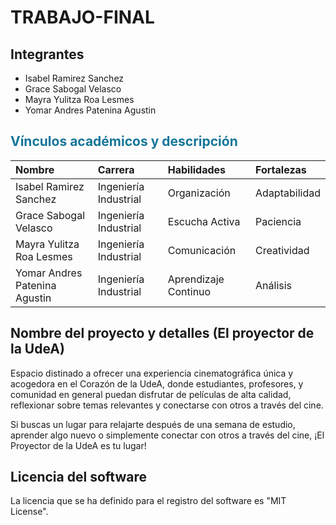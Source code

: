 # TRABAJO-FINAL
## Integrantes
- Isabel Ramirez Sanchez
- Grace Sabogal Velasco
- Mayra Yulitza Roa Lesmes
- Yomar Andres Patenina Agustin
  
## <font color='157699'> **Vínculos académicos y descripción** </font>
| Nombre | Carrera	| Habilidades | Fortalezas | 
|:---|:---|:---|:---|
| Isabel Ramirez Sanchez | Ingeniería Industrial	| Organización	| Adaptabilidad	|
| Grace Sabogal Velasco | Ingeniería Industrial	| Escucha Activa	| Paciencia	|
| Mayra Yulitza Roa Lesmes | Ingeniería Industrial	| Comunicación	| Creatividad	|
| Yomar Andres Patenina Agustin | Ingeniería Industrial	| Aprendizaje Continuo	| Análisis	|

## Nombre del proyecto y detalles (El proyector de la UdeA)

Espacio distinado a ofrecer una experiencia cinematográfica única y acogedora en el Corazón de la UdeA, donde estudiantes, profesores, 
y comunidad en general puedan disfrutar de películas de alta calidad, reflexionar sobre temas relevantes y conectarse con otros a través del cine.

Si buscas un lugar para relajarte después de una semana de estudio, aprender algo nuevo o simplemente conectar con otros a través del cine, ¡El Proyector de la UdeA es tu lugar!

## Licencia del software

La licencia que se ha definido para el registro del software es "MIT License".
